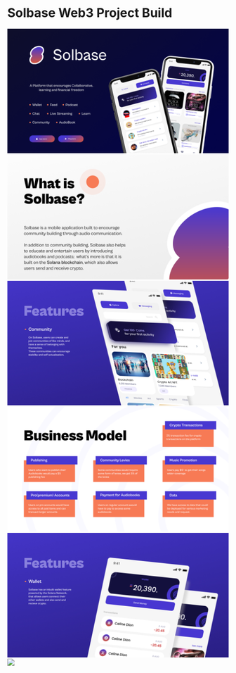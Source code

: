 # Solbase Web3 Project Build


 <img src="https://github.com/Pcharlesme/Solbaseapp/blob/main/screenshoot/5.png?raw=true">
  <img src="https://github.com/Pcharlesme/Solbaseapp/blob/main/screenshoot/2.png?raw=true">
   <img src="https://github.com/Pcharlesme/Solbaseapp/blob/main/screenshoot/6.jpg?raw=true">
    <img src="https://github.com/Pcharlesme/Solbaseapp/blob/main/screenshoot/4.png?raw=true">
     <img src="https://github.com/Pcharlesme/Solbaseapp/blob/main/screenshoot/1.jpg?raw=true">
    <img src="https://github.com/Pcharlesme/Solbaseapp/blob/main/screenshoot/3.png?raw=true">
